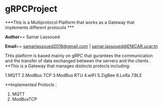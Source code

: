 # gRPCProject

***This is a Multiprotocol Platform that works as  a Gateway that 
 implements different protocols ***


__Author__== Samar Lassoued

__Email__== samarlassoued2018@gmail.com | samar.lassoued@ENICAR.ucar.tn

THis platform is based mainly on gRPC that gurantees the communication and 
the transfer of data exchanged between the servers and the clients .
**This is a Gateway that manages distincts protocls including:

  1.MQTT
  2.ModBus TCP
  3.ModBus RTU 
  4.wIFI
  5.ZigBee
  6.LoRa
  7.BLE


**Implemented Protocls :
   1.  MQTT
   2.  ModBusTCP 
   
   



